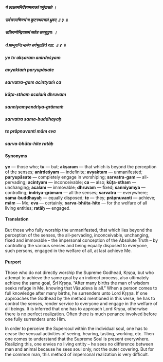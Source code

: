 ##### ये त्वक्षरमनिर्देश्यमव्यक्तं पर्युपासते ।
##### सर्वत्रगमचिन्त्यं च कूटस्थमचलं ध्रुवम् ॥ ३ ॥
##### सन्नियम्येन्द्रियग्रामं सर्वत्र समबुद्धय: ।
##### ते प्राप्नुवन्ति मामेव सर्वभूतहिते रता: ॥ ४ ॥

##### ye tv akṣaram anirdeśyam
##### avyaktaṁ paryupāsate
##### sarvatra-gam acintyaṁ ca
##### kūṭa-stham acalaṁ dhruvam

##### sanniyamyendriya-grāmaṁ
##### sarvatra sama-buddhayaḥ
##### te prāpnuvanti mām eva
##### sarva-bhūta-hite ratāḥ

#### Synonyms

**ye** — those who; **tu** — but; **akṣaram** — that which is beyond the perception of the senses; **anirdeśyam** — indefinite; **avyaktam** — unmanifested; **paryupāsate** — completely engage in worshiping; **sarvatra**-**gam** — all-pervading; **acintyam** — inconceivable; **ca** — also; **kūṭa**-**stham** — unchanging; **acalam** — immovable; **dhruvam** — fixed; **sanniyamya** — controlling; **indriya**-**grāmam** — all the senses; **sarvatra** — everywhere; **sama**-**buddhayaḥ** — equally disposed; **te** — they; **prāpnuvanti** — achieve; **mām** — Me; **eva** — certainly; **sarva**-**bhūta**-**hite** — for the welfare of all living entities; **ratāḥ** — engaged.

#### Translation

But those who fully worship the unmanifested, that which lies beyond the perception of the senses, the all-pervading, inconceivable, unchanging, fixed and immovable – the impersonal conception of the Absolute Truth – by controlling the various senses and being equally disposed to everyone, such persons, engaged in the welfare of all, at last achieve Me.

#### Purport

Those who do not directly worship the Supreme Godhead, Kṛṣṇa, but who attempt to achieve the same goal by an indirect process, also ultimately achieve the same goal, Śrī Kṛṣṇa. “After many births the man of wisdom seeks refuge in Me, knowing that Vāsudeva is all.” When a person comes to full knowledge after many births, he surrenders unto Lord Kṛṣṇa. If one approaches the Godhead by the method mentioned in this verse, he has to control the senses, render service to everyone and engage in the welfare of all beings. It is inferred that one has to approach Lord Kṛṣṇa, otherwise there is no perfect realization. Often there is much penance involved before one fully surrenders unto Him.

In order to perceive the Supersoul within the individual soul, one has to cease the sensual activities of seeing, hearing, tasting, working, etc. Then one comes to understand that the Supreme Soul is present everywhere. Realizing this, one envies no living entity – he sees no difference between man and animal because he sees soul only, not the outer covering. But for the common man, this method of impersonal realization is very difficult.